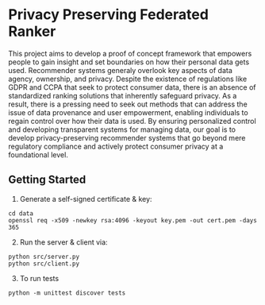 # Privacy Preserving Federated Ranker

This project aims to develop a proof of concept framework that empowers people to gain insight and set boundaries on how their personal data gets used. Recommender systems generaly overlook key aspects of data agency, ownership, and privacy. Despite the existence of regulations like GDPR and CCPA that seek to protect consumer data, there is an absence of standardized ranking solutions that inherently safeguard privacy. As a result, there is a pressing need to seek out methods that can address the issue of data provenance and user empowerment, enabling individuals to regain control over how their data is used. By ensuring personalized control and developing transparent systems for managing data, our goal is to develop privacy-preserving recommender systems that go beyond mere regulatory compliance and actively protect consumer privacy at a foundational level.

## Getting Started

1. Generate a self-signed certificate & key:

```
cd data
openssl req -x509 -newkey rsa:4096 -keyout key.pem -out cert.pem -days 365
```

2. Run the server & client via:

```
python src/server.py
python src/client.py
```

3. To run tests

```
python -m unittest discover tests
```
